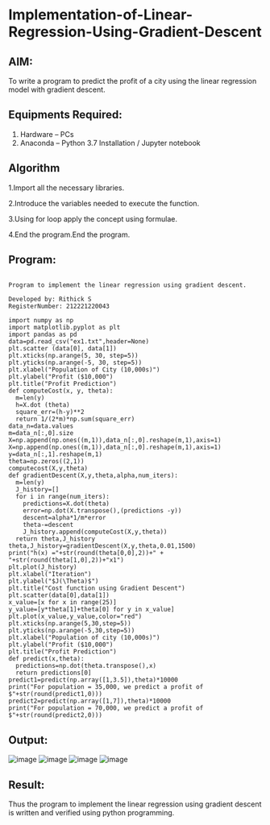 # Implementation-of-Linear-Regression-Using-Gradient-Descent

## AIM:
To write a program to predict the profit of a city using the linear regression model with gradient descent.

## Equipments Required:
1. Hardware – PCs
2. Anaconda – Python 3.7 Installation / Jupyter notebook

## Algorithm
1.Import all the necessary libraries.

2.Introduce the variables needed to execute the function.

3.Using for loop apply the concept using formulae.

4.End the program.End the program.

## Program:
```

Program to implement the linear regression using gradient descent.

Developed by: Rithick S
RegisterNumber: 212221220043

import numpy as np
import matplotlib.pyplot as plt
import pandas as pd
data=pd.read_csv("ex1.txt",header=None)
plt.scatter (data[0], data[1])
plt.xticks(np.arange(5, 30, step=5))
plt.yticks(np.arange(-5, 30, step=5))
plt.xlabel("Population of City (10,000s)")
plt.ylabel("Profit ($10,000")
plt.title("Profit Prediction")
def computeCost(x, y, theta):
  m=len(y)
  h=X.dot (theta)
  square_err=(h-y)**2
  return 1/(2*m)*np.sum(square_err)
data_n=data.values
m=data_n[:,0].size
X=np.append(np.ones((m,1)),data_n[:,0].reshape(m,1),axis=1)
X=np.append(np.ones((m,1)),data_n[:,0].reshape(m,1),axis=1)
y=data_n[:,1].reshape(m,1)
theta=np.zeros((2,1))
computecost(X,y,theta)
def gradientDescent(X,y,theta,alpha,num_iters):
  m=len(y)
  J_history=[]
  for i in range(num_iters):
    predictions=X.dot(theta)
    error=np.dot(X.transpose(),(predictions -y))
    descent=alpha*1/m*error
    theta-=descent
    J_history.append(computeCost(X,y,theta))
  return theta,J_history
theta,J_history=gradientDescent(X,y,theta,0.01,1500)
print("h(x) ="+str(round(theta[0,0],2))+" + "+str(round(theta[1,0],2))+"x1")
plt.plot(J_history)
plt.xlabel("Iteration")
plt.ylabel("$J(\Theta)$")
plt.title("Cost function using Gradient Descent")
plt.scatter(data[0],data[1])
x_value=[x for x in range(25)]
y_value=[y*theta[1]+theta[0] for y in x_value]
plt.plot(x_value,y_value,color="red")
plt.xticks(np.arange(5,30,step=5))
plt.yticks(np.arange(-5,30,step=5))
plt.xlabel("Population of city (10,000s)")
plt.ylabel("Profit ($10,000")
plt.title("Profit Prediction")
def predict(x,theta):
  predictions=np.dot(theta.transpose(),x)
  return predictions[0]
predict1=predict(np.array([1,3.5]),theta)*10000
print("For population = 35,000, we predict a profit of $"+str(round(predict1,0)))
predict2=predict(np.array([1,7]),theta)*10000
print("For population = 70,000, we predict a profit of $"+str(round(predict2,0)))

```

## Output:
![image](https://user-images.githubusercontent.com/117006918/198871776-d13c79fe-3059-49f5-8c07-84be3bbda631.png)
![image](https://user-images.githubusercontent.com/117006918/198871789-88c2aa05-2483-442d-bf9b-615294b523da.png)
![image](https://user-images.githubusercontent.com/117006918/198871803-635ed14d-366f-4d34-96a7-92244abbab4f.png)
![image](https://user-images.githubusercontent.com/117006918/198871808-ee872a01-5a7e-4edb-ac78-1db2b2023ba7.png)



## Result:
Thus the program to implement the linear regression using gradient descent is written and verified using python programming.
